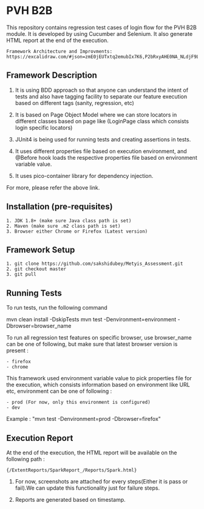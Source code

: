
# PVH B2B

This repository contains regression test cases of login flow for the PVH B2B module. It is developed by using Cucumber and Selenium. It also generate HTML report at the end of the execution.
	
	Framework Architecture and Improvments: https://excalidraw.com/#json=zmE0jEUTxtq2emubIx7K6,P2bRxyAHE0NA_NLdjF9LqQ
	
## Framework Description

1. It is using BDD approach so that anyone can understand the intent of tests and also have tagging facility to separate our feature execution based on different tags (sanity, regression, etc)

2. It is based on Page Object Model where we can store locators in different classes based on page like (LoginPage class which consists login specific locators)

3. JUnit4 is being used for running tests and creating assertions in tests.

4. It uses different properties file based on execution environment, and @Before hook loads the respective properties file based on environment variable value.

5. It uses pico-container library for dependency injection.

For more, please refer the above link.


## Installation (pre-requisites)

    1. JDK 1.8+ (make sure Java class path is set)
    2. Maven (make sure .m2 class path is set)
    3. Browser either Chrome or Firefox (Latest version)
    
## Framework Setup

    1. git clone https://github.com/sakshidubey/Metyis_Assessment.git
    2. git checkout master
    3. git pull
    
## Running Tests

To run tests, run the following command

  mvn clean install -DskipTests
  mvn test -Denvironment=environment -Dbrowser=browser_name

To run all regression test features on specific browser, use browser_name can be one of following, but make sure that latest browser version is present :

    - firefox
    - chrome

This framework used environment variable value to pick properties file for the execution, which consists information based on environment like URL etc, environment can be one of following :

    - prod (For now, only this environment is configured)
    - dev

Example :  "mvn test -Denvironment=prod -Dbrowser=firefox"


## Execution Report

At the end of the execution, the HTML report will be available on the following path :

    {/ExtentReports/SparkReport_/Reports/Spark.html}

1. For now, screenshots are attached for every steps(Either it is pass or fail).We  can update this functionality just for failure steps.

2. Reports are generated based on timestamp.